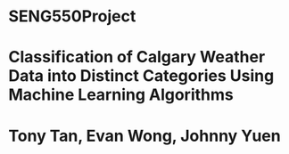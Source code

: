 # SENG550Project
# Classification of Calgary Weather Data into Distinct Categories Using Machine Learning Algorithms
# Tony Tan, Evan Wong, Johnny Yuen
